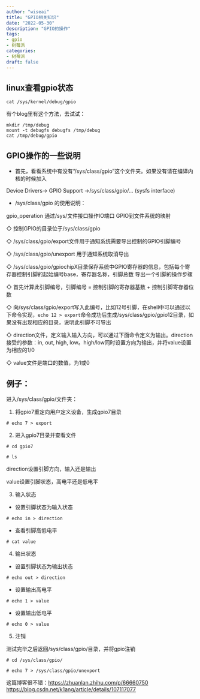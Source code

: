 ```yaml
---
author: "wiseai"
title: "GPIO相关知识"
date: "2022-05-30"
description: "GPIO的操作"
tags:
- gpio
- 树莓派
categories:
- 树莓派
draft: false
---
```


linux查看gpio状态
--
`cat /sys/kernel/debug/gpio`

有个blog里有这个方法，去试试：
```
mkdir /tmp/debug
mount -t debugfs debugfs /tmp/debug
cat /tmp/debug/gpio
```

GPIO操作的一些说明
--
- 首先，看看系统中有没有“/sys/class/gpio”这个文件夹。如果没有请在编译内核的时候加入 

Device Drivers-> GPIO Support ->/sys/class/gpio/… (sysfs interface)

- /sys/class/gpio 的使用说明：

gpio_operation 通过/sys/文件接口操作IO端口 GPIO到文件系统的映射

◇  控制GPIO的目录位于/sys/class/gpio

◇  /sys/class/gpio/export文件用于通知系统需要导出控制的GPIO引脚编号

◇  /sys/class/gpio/unexport 用于通知系统取消导出

◇  /sys/class/gpio/gpiochipX目录保存系统中GPIO寄存器的信息，包括每个寄存器控制引脚的起始编号base，寄存器名称，引脚总数 导出一个引脚的操作步骤

◇  首先计算此引脚编号，引脚编号 = 控制引脚的寄存器基数 + 控制引脚寄存器位数

◇  向/sys/class/gpio/export写入此编号，比如12号引脚，在shell中可以通过以下命令实现，`echo 12 > export`命令成功后生成/sys/class/gpio/gpio12目录，如果没有出现相应的目录，说明此引脚不可导出

◇  direction文件，定义输入输入方向，可以通过下面命令定义为输出。direction接受的参数：in, out, high, low。high/low同时设置方向为输出，并将value设置为相应的1/0

◇  value文件是端口的数值，为1或0

例子：
--
进入/sys/class/gpio/文件夹：

1. 将gpio7重定向用户定义设备，生成gpio7目录

`# echo 7 > export`

2. 进入gpio7目录并查看文件

`# cd gpio7`

`# ls`

direction设置引脚方向，输入还是输出

value设置引脚状态，高电平还是低电平

3. 输入状态

- 设置引脚状态为输入状态

`# echo in > direction`

- 查看引脚高低电平

`# cat value `

4. 输出状态
 
- 设置引脚状态为输出状态

`# echo out > direction`

- 设置输出高电平

`# echo 1 > value`

- 设置输出低电平

`# echo 0 > value`

5. 注销

测试完毕之后返回/sys/class/gpio/目录，并将gpio注销

`# cd /sys/class/gpio/`

`# echo 7 > /sys/class/gpio/unexport`

这篇博客很不错：https://zhuanlan.zhihu.com/p/66660750
https://blog.csdn.net/k1ang/article/details/107117077